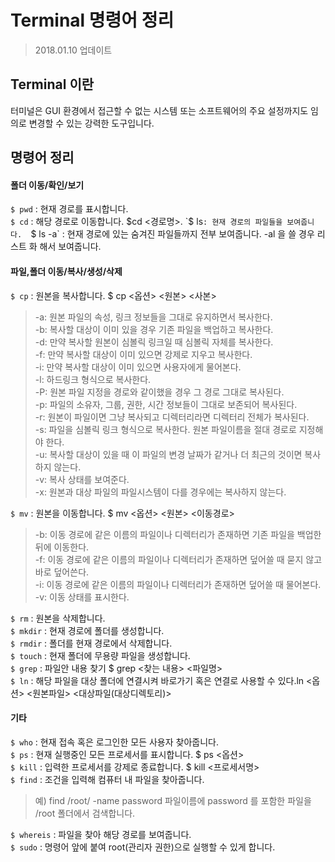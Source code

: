 # Terminal 명령어 정리
> 2018.01.10 업데이트

## Terminal 이란

터미널은 GUI 환경에서 접근할 수 없는 시스템 또는 소프트웨어의 주요 설정까지도 임의로 변경할 수 있는 강력한 도구입니다.

## 명령어 정리
#### 폴더 이동/확인/보기

`$ pwd` : 현재 경로를 표시합니다.  
`$ cd` : 해당 경로로 이동합니다. $cd <경로명>.  
`$ ls` : 현재 경로의 파일들을 보여줍니다.  
`$ ls -a` : 현재 경로에 있는 숨겨진 파일들까지 전부 보여줍니다. -al 을 쓸 경우 리스트 화 해서 보여줍니다.  

#### 파일,폴더 이동/복사/생성/삭제
`$ cp` : 원본을 복사합니다. $ cp <옵션> <원본> <사본>
> -a: 원본 파일의 속성, 링크 정보들을 그대로 유지하면서 복사한다.  
> -b: 복사할 대상이 이미 있을 경우 기존 파일을 백업하고 복사한다.  
> -d: 만약 복사할 원본이 심볼릭 링크일 때 심볼릭 자체를 복사한다.  
> -f: 만약 복사할 대상이 이미 있으면 강제로 지우고 복사한다.  
> -i: 만약 복사할 대상이 이미 있으면 사용자에게 물어본다.  
> -l: 하드링크 형식으로 복사한다.  
> -P: 원본 파일 지정을 경로와 같이했을 경우 그 경로 그대로 복사된다.  
> -p: 파일의 소유자, 그룹, 권한, 시간 정보들이 그대로 보존되어 복사된다.  
> -r: 원본이 파일이면 그냥 복사되고 디렉터리라면 디렉터리 전체가 복사된다.  
> -s: 파일을 심볼릭 링크 형식으로 복사한다. 원본 파일이름을 절대 경로로 지정해야 한다.  
> -u: 복사할 대상이 있을 때 이 파일의 변경 날짜가 같거나 더 최근의 것이면 복사하지 않는다.  
> -v: 복사 상태를 보여준다.  
> -x: 원본과 대상 파일의 파일시스템이 다를 경우에는 복사하지 않는다.  

`$ mv` : 원본을 이동합니다. $ mv <옵션> <원본> <이동경로>
> -b: 이동 경로에 같은 이름의 파일이나 디렉터리가 존재하면 기존 파일을 백업한 뒤에 이동한다.  
> -f: 이동 경로에 같은 이름의 파일이나 디렉터리가 존재하면 덮어쓸 때 묻지 않고 바로 덮어쓴다.  
> -i: 이동 경로에 같은 이름의 파일이나 디렉터리가 존재하면 덮어쓸 때 물어본다.  
> -v: 이동 상태를 표시한다.  

`$ rm` : 원본을 삭제합니다.  
`$ mkdir` : 현재 경로에 폴더를 생성합니다.  
`$ rmdir` : 폴더를 현재 경로에서 삭제합니다.  
`$ touch` : 현재 폴더에 무용량 파일을 생성합니다.  
`$ grep` : 파일안 내용 찾기 $ grep <찾는 내용> <파일명>  
`$ ln` :  해당 파일을 대상 폴더에 연결시켜 바로가기 혹은 연결로 사용할 수 있다.ln <옵션> <원본파일> <대상파일(대상디렉토리)>  

#### 기타
`$ who` : 현재 접속 혹은 로그인한 모든 사용자 찾아줍니다.  
`$ ps` : 현재 실행중인 모든 프로세서를 표시합니다. $ ps <옵션>   
`$ kill` : 입력한 프로세서를 강제로 종료합니다. $ kill <프로세서명>   
`$ find` : 조건을 입력해 컴퓨터 내 파일을 찾아줍니다.  
> 예) find /root/ -name password 파일이름에 password 를 포함한 파일을 /root 폴더에서 검색합니다.

`$ whereis` : 파일을 찾아 해당 경로를 보여줍니다.  
`$ sudo` : 명령어 앞에 붙여 root(관리자 권한)으로 실행할 수 있게 합니다.  
